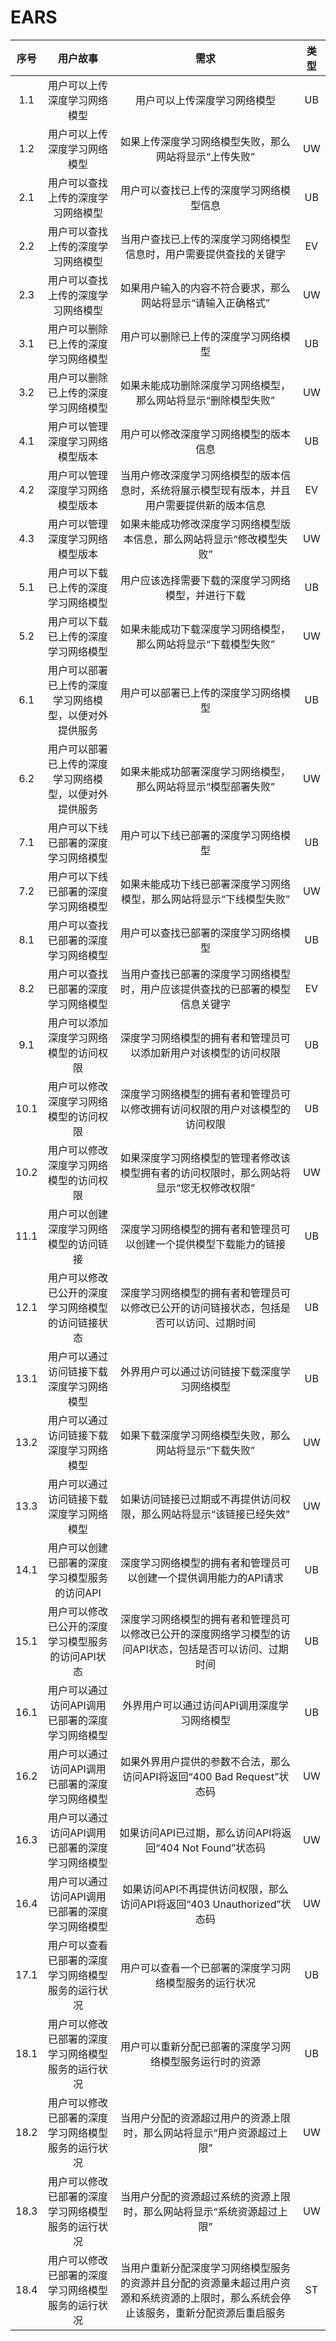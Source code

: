 # EARS

|序号|用户故事|需求|类型|
|:----:|:----:|:----:|:----:|
|1.1|用户可以上传深度学习网络模型|用户可以上传深度学习网络模型|UB|
|1.2|用户可以上传深度学习网络模型|如果上传深度学习网络模型失败，那么网站将显示“上传失败”|UW|
|2.1|用户可以查找上传的深度学习网络模型|用户可以查找已上传的深度学习网络模型信息|UB|
|2.2|用户可以查找上传的深度学习网络模型|当用户查找已上传的深度学习网络模型信息时，用户需要提供查找的关键字|EV|
|2.3|用户可以查找上传的深度学习网络模型|如果用户输入的内容不符合要求，那么网站将显示“请输入正确格式”|UW|
|3.1|用户可以删除已上传的深度学习网络模型|用户可以删除已上传的深度学习网络模型|UB|
|3.2|用户可以删除已上传的深度学习网络模型|如果未能成功删除深度学习网络模型，那么网站将显示“删除模型失败”|UW|
|4.1|用户可以管理深度学习网络模型版本|用户可以修改深度学习网络模型的版本信息|UB|
|4.2|用户可以管理深度学习网络模型版本|当用户修改深度学习网络模型的版本信息时，系统将展示模型现有版本，并且用户需要提供新的版本信息|EV|
|4.3|用户可以管理深度学习网络模型版本|如果未能成功修改深度学习网络模型版本信息，那么网站将显示“修改模型失败”|UW|
|5.1|用户可以下载已上传的深度学习网络模型|用户应该选择需要下载的深度学习网络模型，并进行下载|UB|
|5.2|用户可以下载已上传的深度学习网络模型|如果未能成功下载深度学习网络模型，那么网站将显示“下载模型失败”|UW|
|6.1|用户可以部署已上传的深度学习网络模型，以便对外提供服务|用户可以部署已上传的深度学习网络模型|UB|
|6.2|用户可以部署已上传的深度学习网络模型，以便对外提供服务|如果未能成功部署深度学习网络模型，那么网站将显示“模型部署失败”|UW|
|7.1|用户可以下线已部署的深度学习网络模型|用户可以下线已部署的深度学习网络模型|UB|
|7.2|用户可以下线已部署的深度学习网络模型|如果未能成功下线已部署深度学习网络模型，那么网站将显示“下线模型失败”|UW|
|8.1|用户可以查找已部署的深度学习网络模型|用户可以查找已部署的深度学习网络模型|UB|
|8.2|用户可以查找已部署的深度学习网络模型|当用户查找已部署的深度学习网络模型时，用户应该提供查找的已部署的模型信息关键字|EV|
|9.1|用户可以添加深度学习网络模型的访问权限|深度学习网络模型的拥有者和管理员可以添加新用户对该模型的访问权限|UB|
|10.1|用户可以修改深度学习网络模型的访问权限|深度学习网络模型的拥有者和管理员可以修改拥有访问权限的用户对该模型的访问权限|UB|
|10.2|用户可以修改深度学习网络模型的访问权限|如果深度学习网络模型的管理者修改该模型拥有者的访问权限时，那么网站将显示“您无权修改权限”|UW|
|11.1|用户可以创建深度学习网络模型的访问链接|深度学习网络模型的拥有者和管理员可以创建一个提供模型下载能力的链接|UB|
|12.1|用户可以修改已公开的深度学习网络模型的访问链接状态|深度学习网络模型的拥有者和管理员可以修改已公开的访问链接状态，包括是否可以访问、过期时间|UB|
|13.1|用户可以通过访问链接下载深度学习网络模型|外界用户可以通过访问链接下载深度学习网络模型|UB|
|13.2|用户可以通过访问链接下载深度学习网络模型|如果下载深度学习网络模型失败，那么网站将显示“下载失败”|UW|
|13.3|用户可以通过访问链接下载深度学习网络模型|如果访问链接已过期或不再提供访问权限，那么网站将显示“该链接已经失效”|UW|
|14.1|用户可以创建已部署的深度学习模型服务的访问API|深度学习网络模型的拥有者和管理员可以创建一个提供调用能力的API请求|UB|
|15.1|用户可以修改已公开的深度学习模型服务的访问API状态|深度学习网络模型的拥有者和管理员可以修改已公开的深度网络学习模型的访问API状态，包括是否可以访问、过期时间|UB|
|16.1|用户可以通过访问API调用已部署的深度学习网络模型|外界用户可以通过访问API调用深度学习网络模型|UB|
|16.2|用户可以通过访问API调用已部署的深度学习网络模型|如果外界用户提供的参数不合法，那么访问API将返回“400 Bad Request”状态码|UW|
|16.3|用户可以通过访问API调用已部署的深度学习网络模型|如果访问API已过期，那么访问API将返回“404 Not Found”状态码|UW|
|16.4|用户可以通过访问API调用已部署的深度学习网络模型|如果访问API不再提供访问权限，那么访问API将返回“403 Unauthorized”状态码|UW|
|17.1|用户可以查看已部署的深度学习网络模型服务的运行状况|用户可以查看一个已部署的深度学习网络模型服务的运行状况|UB|
|18.1|用户可以修改已部署的深度学习网络模型服务的运行状况|用户可以重新分配已部署的深度学习网络模型服务运行时的资源|UB|
|18.2|用户可以修改已部署的深度学习网络模型服务的运行状况|当用户分配的资源超过用户的资源上限时，那么网站将显示“用户资源超过上限”|UW|
|18.3|用户可以修改已部署的深度学习网络模型服务的运行状况|当用户分配的资源超过系统的资源上限时，那么网站将显示“系统资源超过上限”|UW|
|18.4|用户可以修改已部署的深度学习网络模型服务的运行状况|当用户重新分配深度学习网络模型服务的资源并且分配的资源量未超过用户资源和系统资源的上限时，那么系统会停止该服务，重新分配资源后重启服务|ST|
